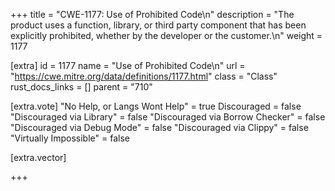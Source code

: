 +++
title = "CWE-1177: Use of Prohibited Code\n"
description = "The product uses a function, library, or third party component that has been explicitly prohibited, whether by the developer or the customer.\n"
weight = 1177

[extra]
id = 1177
name = "Use of Prohibited Code\n"
url = "https://cwe.mitre.org/data/definitions/1177.html"
class = "Class"
rust_docs_links = []
parent = "710"

[extra.vote]
"No Help, or Langs Wont Help" = true
Discouraged = false
"Discouraged via Library" = false
"Discouraged via Borrow Checker" = false
"Discouraged via Debug Mode" = false
"Discouraged via Clippy" = false
"Virtually Impossible" = false

[extra.vector]

+++